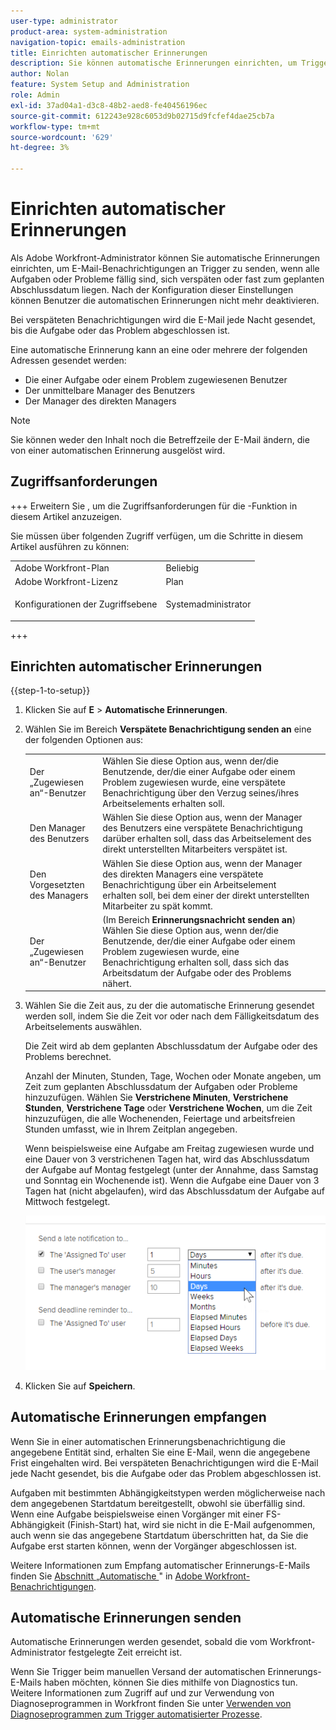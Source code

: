 ```yaml
---
user-type: administrator
product-area: system-administration
navigation-topic: emails-administration
title: Einrichten automatischer Erinnerungen
description: Sie können automatische Erinnerungen einrichten, um Trigger-E-Mail-Benachrichtigungen zu senden, wenn alle Aufgaben oder Probleme fällig oder verspätet sind oder sich am geplanten Abschlussdatum befinden.
author: Nolan
feature: System Setup and Administration
role: Admin
exl-id: 37ad04a1-d3c8-48b2-aed8-fe40456196ec
source-git-commit: 612243e928c6053d9b02715d9fcfef4dae25cb7a
workflow-type: tm+mt
source-wordcount: '629'
ht-degree: 3%

---
```


# Einrichten automatischer Erinnerungen

<!--DON'T DELETE, DRAFT OR HIDE THIS ARTICLE. IT IS LINKED TO THE PRODUCT, THROUGH THE CONTEXT SENSITIVE HELP LINKS.-->

Als Adobe Workfront-Administrator können Sie automatische Erinnerungen einrichten, um E-Mail-Benachrichtigungen an Trigger zu senden, wenn alle Aufgaben oder Probleme fällig sind, sich verspäten oder fast zum geplanten Abschlussdatum liegen. Nach der Konfiguration dieser Einstellungen können Benutzer die automatischen Erinnerungen nicht mehr deaktivieren.

Bei verspäteten Benachrichtigungen wird die E-Mail jede Nacht gesendet, bis die Aufgabe oder das Problem abgeschlossen ist.

Eine automatische Erinnerung kann an eine oder mehrere der folgenden Adressen gesendet werden:

* Die einer Aufgabe oder einem Problem zugewiesenen Benutzer
* Der unmittelbare Manager des Benutzers
* Der Manager des direkten Managers

>[!NOTE]
>
>Sie können weder den Inhalt noch die Betreffzeile der E-Mail ändern, die von einer automatischen Erinnerung ausgelöst wird.

## Zugriffsanforderungen

+++ Erweitern Sie , um die Zugriffsanforderungen für die -Funktion in diesem Artikel anzuzeigen.

Sie müssen über folgenden Zugriff verfügen, um die Schritte in diesem Artikel ausführen zu können:

<table style="table-layout:auto"> 
 <col> 
 <col> 
 <tbody> 
  <tr> 
   <td role="rowheader">Adobe Workfront-Plan</td> 
   <td>Beliebig</td> 
  </tr> 
  <tr> 
   <td role="rowheader">Adobe Workfront-Lizenz</td> 
   <td>Plan</td> 
  </tr> 
  <tr> 
   <td role="rowheader">Konfigurationen der Zugriffsebene</td> 
   <td> <p>Systemadministrator</p> </td> 
  </tr> 
 </tbody> 
</table>

+++

## Einrichten automatischer Erinnerungen

{{step-1-to-setup}}

1. Klicken Sie auf **E** > **Automatische Erinnerungen**.

1. Wählen Sie im Bereich **Verspätete Benachrichtigung senden an** eine der folgenden Optionen aus:

   <table>
    <tr>
        <td>Der „Zugewiesen an“-Benutzer</td>
        <td>Wählen Sie diese Option aus, wenn der/die Benutzende, der/die einer Aufgabe oder einem Problem zugewiesen wurde, eine verspätete Benachrichtigung über den Verzug seines/ihres Arbeitselements erhalten soll.</td>
        <td></td>
    </tr>
    <tr>
        <td>Den Manager des Benutzers</td>
        <td>Wählen Sie diese Option aus, wenn der Manager des Benutzers eine verspätete Benachrichtigung darüber erhalten soll, dass das Arbeitselement des direkt unterstellten Mitarbeiters verspätet ist.</td>
        <td></td>
    </tr>
    <tr>
        <td>Den Vorgesetzten des Managers</td>
        <td>Wählen Sie diese Option aus, wenn der Manager des direkten Managers eine verspätete Benachrichtigung über ein Arbeitselement erhalten soll, bei dem einer der direkt unterstellten Mitarbeiter zu spät kommt.</td>
        <td></td>
    </tr>
    <tr>
        <td>Der „Zugewiesen an“-Benutzer</td>
        <td>(Im Bereich <b>Erinnerungsnachricht senden an</b>) Wählen Sie diese Option aus, wenn der/die Benutzende, der/die einer Aufgabe oder einem Problem zugewiesen wurde, eine Benachrichtigung erhalten soll, dass sich das Arbeitsdatum der Aufgabe oder des Problems nähert.</td>
        <td></td>
    </tr>
   </table>

1. Wählen Sie die Zeit aus, zu der die automatische Erinnerung gesendet werden soll, indem Sie die Zeit vor oder nach dem Fälligkeitsdatum des Arbeitselements auswählen.

   Die Zeit wird ab dem geplanten Abschlussdatum der Aufgabe oder des Problems berechnet.

   Anzahl der Minuten, Stunden, Tage, Wochen oder Monate angeben, um Zeit zum geplanten Abschlussdatum der Aufgaben oder Probleme hinzuzufügen. Wählen Sie **Verstrichene Minuten**, **Verstrichene Stunden**, **Verstrichene Tage** oder **Verstrichene Wochen**, um die Zeit hinzuzufügen, die alle Wochenenden, Feiertage und arbeitsfreien Stunden umfasst, wie in Ihrem Zeitplan angegeben.

   Wenn beispielsweise eine Aufgabe am Freitag zugewiesen wurde und eine Dauer von 3 verstrichenen Tagen hat, wird das Abschlussdatum der Aufgabe auf Montag festgelegt (unter der Annahme, dass Samstag und Sonntag ein Wochenende ist). Wenn die Aufgabe eine Dauer von 3 Tagen hat (nicht abgelaufen), wird das Abschlussdatum der Aufgabe auf Mittwoch festgelegt.

   ![Zeitinkremente](assets/time-increments-for-automatic-reminder.png)

1. Klicken Sie auf **Speichern**.

## Automatische Erinnerungen empfangen

Wenn Sie in einer automatischen Erinnerungsbenachrichtigung die angegebene Entität sind, erhalten Sie eine E-Mail, wenn die angegebene Frist eingehalten wird. Bei verspäteten Benachrichtigungen wird die E-Mail jede Nacht gesendet, bis die Aufgabe oder das Problem abgeschlossen ist.

Aufgaben mit bestimmten Abhängigkeitstypen werden möglicherweise nach dem angegebenen Startdatum bereitgestellt, obwohl sie überfällig sind. Wenn eine Aufgabe beispielsweise einen Vorgänger mit einer FS-Abhängigkeit (Finish-Start) hat, wird sie nicht in die E-Mail aufgenommen, auch wenn sie das angegebene Startdatum überschritten hat, da Sie die Aufgabe erst starten können, wenn der Vorgänger abgeschlossen ist.

Weitere Informationen zum Empfang automatischer Erinnerungs-E-Mails finden Sie [ Abschnitt „Automatische ](../../../workfront-basics/using-notifications/wf-notifications.md#automatic-reminders)&quot; in [Adobe Workfront-Benachrichtigungen](../../../workfront-basics/using-notifications/wf-notifications.md).

## Automatische Erinnerungen senden

Automatische Erinnerungen werden gesendet, sobald die vom Workfront-Administrator festgelegte Zeit erreicht ist.

Wenn Sie Trigger beim manuellen Versand der automatischen Erinnerungs-E-Mails haben möchten, können Sie dies mithilfe von Diagnostics tun. Weitere Informationen zum Zugriff auf und zur Verwendung von Diagnoseprogrammen in Workfront finden Sie unter [Verwenden von Diagnoseprogrammen zum Trigger automatisierter Prozesse](../../../administration-and-setup/manage-workfront/run-diagnostics/use-diagnostics-to-trigger-automated-processes.md).
